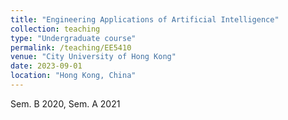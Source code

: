 ```yaml
---
title: "Engineering Applications of Artificial Intelligence"
collection: teaching
type: "Undergraduate course"
permalink: /teaching/EE5410
venue: "City University of Hong Kong"
date: 2023-09-01
location: "Hong Kong, China"
---
```


Sem. B 2020, Sem. A 2021
